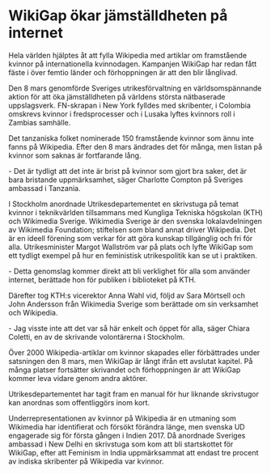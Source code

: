 # WikiGap ökar jämställdheten på internet

Hela världen hjälptes åt att fylla Wikipedia med artiklar om framstående kvinnor på internationella kvinnodagen. Kampanjen WikiGap har redan fått fäste i över femtio länder och förhoppningen är att den blir långlivad.


Den 8 mars genomförde Sveriges utrikesförvaltning en världsomspännande aktion för att öka jämställdheten på världens största nätbaserade uppslagsverk. FN\-skrapan i New York fylldes med skribenter, i Colombia omskrevs kvinnor i fredsprocesser och i Lusaka lyftes kvinnors roll i Zambias samhälle.

Det tanzaniska folket nominerade 150 framstående kvinnor som ännu inte fanns på Wikipedia. Efter den 8 mars ändrades det för många, men listan på kvinnor som saknas är fortfarande lång.

\- Det är tydligt att det inte är brist på kvinnor som gjort bra saker, det är bara bristande uppmärksamhet, säger Charlotte Compton på Sveriges ambassad i Tanzania.

I Stockholm anordnade Utrikesdepartementet en skrivstuga på temat kvinnor i teknikvärlden tillsammans med Kungliga Tekniska högskolan (KTH) och Wikimedia Sverige. Wikimedia Sverige är den svenska lokalavdelningen av Wikimedia Foundation; stiftelsen som bland annat driver Wikipedia. Det är en ideell förening som verkar för att göra kunskap tillgänglig och fri för alla. Utrikesminister Margot Wallström var på plats och lyfte WikiGap som ett tydligt exempel på hur en feministisk utrikespolitik kan se ut i praktiken.

\- Detta genomslag kommer direkt att bli verklighet för alla som använder internet, berättade hon för publiken i biblioteket på KTH.

Därefter tog KTH:s vicerektor Anna Wahl vid, följd av Sara Mörtsell och John Andersson från Wikimedia Sverige som berättade om sin verksamhet och Wikipedia.

\- Jag visste inte att det var så här enkelt och öppet för alla, säger Chiara Coletti, en av de skrivande volontärerna i Stockholm.

Över 2000 Wikipedia\-artiklar om kvinnor skapades eller förbättrades under satsningen den 8 mars, men WikiGap är långt ifrån ett avslutat kapitel. På många platser fortsätter skrivandet och förhoppningen är att WikiGap kommer leva vidare genom andra aktörer.

Utrikesdepartementet har tagit fram en manual för hur liknande skrivstugor kan anordnas som offentliggörs inom kort.

Underrepresentationen av kvinnor på Wikipedia är en utmaning som Wikimedia har identifierat och försökt förändra länge, men svenska UD engagerade sig för första gången i Indien 2017\. Då anordnade Sveriges ambassad i New Delhi en skrivstuga som kom att bli startskottet för WikiGap, efter att Feminism in India uppmärksammat att endast tre procent av indiska skribenter på Wikipedia var kvinnor.
